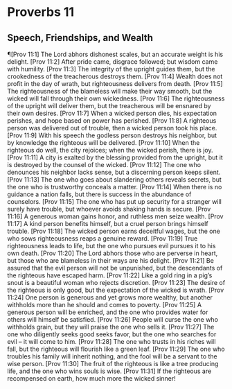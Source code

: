 # Proverbs 11

## Speech, Friendships, and Wealth
¶[Prov 11:1] The Lord abhors dishonest scales, but an accurate weight is his delight.
[Prov 11:2] After pride came, disgrace followed; but wisdom came with humility.
[Prov 11:3] The integrity of the upright guides them, but the crookedness of the treacherous destroys them.
[Prov 11:4] Wealth does not profit in the day of wrath, but righteousness delivers from death.
[Prov 11:5] The righteousness of the blameless will make their way smooth, but the wicked will fall through their own wickedness.
[Prov 11:6] The righteousness of the upright will deliver them, but the treacherous will be ensnared by their own desires.
[Prov 11:7] When a wicked person dies, his expectation perishes, and hope based on power has perished.
[Prov 11:8] A righteous person was delivered out of trouble, then a wicked person took his place.
[Prov 11:9] With his speech the godless person destroys his neighbor, but by knowledge the righteous will be delivered.
[Prov 11:10] When the righteous do well, the city rejoices; when the wicked perish, there is joy.
[Prov 11:11] A city is exalted by the blessing provided from the upright, but it is destroyed by the counsel of the wicked.
[Prov 11:12] The one who denounces his neighbor lacks sense, but a discerning person keeps silent.
[Prov 11:13] The one who goes about slandering others reveals secrets, but the one who is trustworthy conceals a matter.
[Prov 11:14] When there is no guidance a nation falls, but there is success in the abundance of counselors.
[Prov 11:15] The one who has put up security for a stranger will surely have trouble, but whoever avoids shaking hands is secure.
[Prov 11:16] A generous woman gains honor, and ruthless men seize wealth.
[Prov 11:17] A kind person benefits himself, but a cruel person brings himself trouble.
[Prov 11:18] The wicked person earns deceitful wages, but the one who sows righteousness reaps a genuine reward.
[Prov 11:19] True righteousness leads to life, but the one who pursues evil pursues it to his own death.
[Prov 11:20] The Lord abhors those who are perverse in heart, but those who are blameless in their ways are his delight.
[Prov 11:21] Be assured that the evil person will not be unpunished, but the descendants of the righteous have escaped harm.
[Prov 11:22] Like a gold ring in a pig’s snout is a beautiful woman who rejects discretion.
[Prov 11:23] The desire of the righteous is only good, but the expectation of the wicked is wrath.
[Prov 11:24] One person is generous and yet grows more wealthy, but another withholds more than he should and comes to poverty.
[Prov 11:25] A generous person will be enriched, and the one who provides water for others will himself be satisfied.
[Prov 11:26] People will curse the one who withholds grain, but they will praise the one who sells it.
[Prov 11:27] The one who diligently seeks good seeks favor, but the one who searches for evil – it will come to him.
[Prov 11:28] The one who trusts in his riches will fall, but the righteous will flourish like a green leaf.
[Prov 11:29] The one who troubles his family will inherit nothing, and the fool will be a servant to the wise person.
[Prov 11:30] The fruit of the righteous is like a tree producing life, and the one who wins souls is wise.
[Prov 11:31] If the righteous are recompensed on earth, how much more the wicked sinner!
